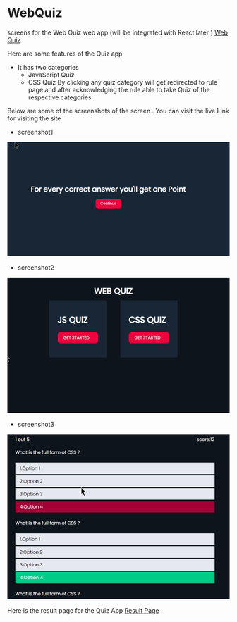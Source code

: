 # WebQuiz
screens for the Web Quiz web app (will be integrated with React later )
[Web Quiz](https://cssjsquiz.netlify.app/)

Here are some features of the Quiz app
- It has two categories
  - JavaScript Quiz
  - CSS Quiz
By clicking any quiz category will get redirected to rule page and after acknowledging
the  rule able to take Quiz of the respective categories


Below are some of the screenshots of the screen . You can visit the live Link for visiting the site

- screenshot1
 
![Image1](./Images/img1.png)

- screenshot2

![Image2](./Images/img2.png)


- screenshot3

![Image3](./Images/img3.png)

Here is the result page for the Quiz App
[Result Page](https://testing2364.netlify.app/html/resultpage/)
